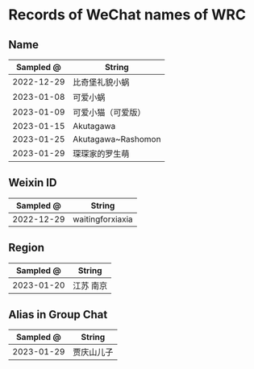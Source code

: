 # Records of WeChat names of WRC

## Name
|Sampled @|String|
|-|-|
|2022-12-29|比奇堡礼貌小蜗|
|2023-01-08|可爱小蜗|
|2023-01-09|可爱小猫（可爱版）|
|2023-01-15|Akutagawa|
|2023-01-25|Akutagawa~Rashomon|
|2023-01-29|琛琛家的罗生萌|


## Weixin ID
|Sampled @|String|
|-|-|
|2022-12-29|waitingforxiaxia|

## Region
|Sampled @|String|
|-|-|
|2023-01-20|江苏 南京|

## Alias in Group Chat
|Sampled @|String|
|-|-|
|2023-01-29|贾庆山儿子|